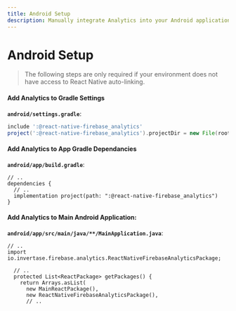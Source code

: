 ```yaml
---
title: Android Setup
description: Manually integrate Analytics into your Android application. 
---
```


# Android Setup

> The following steps are only required if your environment does not have access to React Native
auto-linking. 

#### Add Analytics to Gradle Settings

**`android/settings.gradle`**:
```groovy
include ':@react-native-firebase_analytics'
project(':@react-native-firebase_analytics').projectDir = new File(rootProject.projectDir, './../node_modules/@react-native-firebase/analytics/android')
```

#### Add Analytics to App Gradle Dependancies

**`android/app/build.gradle`**:
```groovy{4}
// ..
dependencies {
  // ..
  implementation project(path: ":@react-native-firebase_analytics")
}
```

#### Add Analytics to Main Android Application:

**`android/app/src/main/java/**/MainApplication.java`**:
```java{2,8}
// ..
import io.invertase.firebase.analytics.ReactNativeFirebaseAnalyticsPackage;

  // ..
  protected List<ReactPackage> getPackages() {
    return Arrays.asList(
      new MainReactPackage(),
      new ReactNativeFirebaseAnalyticsPackage(),
      // ..
```
